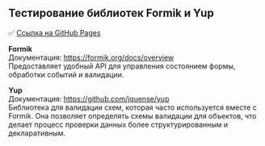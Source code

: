 ## Тестирование библиотек Formik и Yup

✅ [Ссылка на GitHub Pages](https://vishnevetskayasasha.github.io/formik-yup/)

__Formik__  
Документация: https://formik.org/docs/overview  
Предоставляет удобный API для управления состоянием формы, обработки событий и валидации.

__Yup__   
Документация: https://github.com/jquense/yup  
Библиотека для валидации схем, которая часто используется вместе с Formik. Она позволяет определять схемы валидации для объектов, что делает процесс проверки данных более структурированным и декларативным. 
